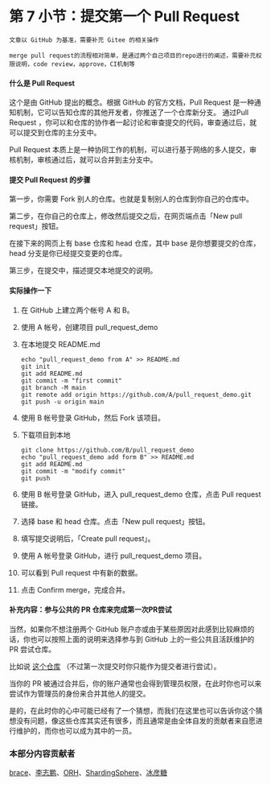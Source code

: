 # 第 7 小节：提交第一个 Pull Request

```
文章以 GitHub 为基准，需要补充 Gitee 的相关操作
```

```
merge pull request的流程相对简单，是通过两个自己项目的repo进行的阐述，需要补充权限说明，code review，approve，CI机制等  
```


####  什么是 Pull Request

这个是由 GitHub 提出的概念。根据 GitHub 的官方文档，Pull Request 是一种通知机制，它可以告知仓库的其他开发者，你推送了一个仓库新分支。 通过Pull Request ，你可以和仓库的协作者一起讨论和审查提交的代码，审查通过后，就可以提交到仓库的主分支中。

Pull Request 本质上是一种协同工作的机制，可以进行基于网络的多人提交，审核机制，审核通过后，就可以合并到主分支中。


####  提交 Pull Request 的步骤

第一步，你需要 Fork 别人的仓库。也就是复制别人的仓库到你自己的仓库中。

第二步，在你自己的仓库上，修改然后提交之后，在网页端点击「New pull request」按钮。

在接下来的网页上有 base 仓库和 head 仓库，其中 base 是你想要提交的仓库，head 分支是你已经提交变更的仓库。

第三步，在提交中，描述提交本地提交的说明。


#### 实际操作一下

1. 在 GitHub 上建立两个帐号 A 和 B。

1. 使用 A 帐号，创建项目 pull_request_demo
   
1. 在本地提交 README.md

   ```
   echo "pull_request_demo from A" >> README.md
   git init
   git add README.md
   git commit -m "first commit"
   git branch -M main
   git remote add origin https://github.com/A/pull_request_demo.git
   git push -u origin main
   ```

1. 使用 B 帐号登录 GitHub，然后 Fork 该项目。

1. 下载项目到本地

   ```
   git clone https://github.com/B/pull_request_demo
   echo "pull_request_demo add form B" >> README.md
   git add README.md
   git commit -m "modify commit"
   git push
   ```

1. 使用 B 帐号登录 GitHub，进入 pull_request_demo 仓库，点击 Pull request 链接。

1. 选择 base 和 head 仓库。点击「New pull request」按钮。

1. 填写提交说明后，「Create pull request」。

1. 使用 A 帐号登录 GitHub，进行 pull_request_demo 项目。

1. 可以看到 Pull request 中有新的数据。

1. 点击 Confirm merge，完成合并。

#### 补充内容：参与公共的 PR 仓库来完成第一次PR尝试

当然，如果你不想注册两个 GitHub 账户亦或由于某些原因对此感到比较麻烦的话，你也可以按照上面的说明来选择参与到 GitHub 上的一些公共且活跃维护的 PR 尝试仓库。

比如说 [这个仓库](https://github.com/ituring/first-pr) （不过第一次提交时你只能作为提交者进行尝试）。

当你的 PR 被通过合并后，你的账户通常也会得到管理员权限，在此时你也可以来尝试作为管理员的身份来合并其他人的提交。

是的，在此时你的心中可能已经有了一个猜想，而我们在这里也可以告诉你这个猜想没有问题，像这些仓库其实还有很多，而且通常是由全体自发的贡献者来自愿进行维护的，而你也可以成为其中的一员。

### 本部分内容贡献者

[brace](https://gitee.com/awang)、[李志鹏](https://gitee.com/lizhipeng1992)、[ORH](https://gitee.com/orh)、[ShardingSphere](https://gitee.com/dangdangdotcom_zhangliang)、[冰彦糖](https://gitee.com/bingyantang)